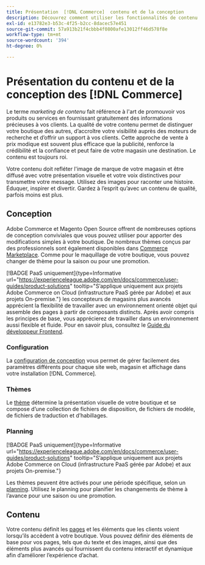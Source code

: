 ```yaml
---
title: Présentation  [!DNL Commerce]  contenu et de la conception
description: Découvrez comment utiliser les fonctionnalités de contenu et de conception de site pour refléter votre image de marque et votre style sur votre boutique.
exl-id: e13782e3-b53c-4f25-b2cc-8dacec57e451
source-git-commit: 57a913b21f4cbbb4f0800afe13012ff46d578f8e
workflow-type: tm+mt
source-wordcount: '394'
ht-degree: 0%

---
```


# Présentation du contenu et de la conception des [!DNL Commerce]

Le terme _marketing de contenu_ fait référence à l&#39;art de promouvoir vos produits ou services en fournissant gratuitement des informations précieuses à vos clients. La qualité de votre contenu permet de distinguer votre boutique des autres, d’accroître votre visibilité auprès des moteurs de recherche et d’offrir un support à vos clients. Cette approche de vente à prix modique est souvent plus efficace que la publicité, renforce la crédibilité et la confiance et peut faire de votre magasin une destination. Le contenu est toujours roi.

Votre contenu doit refléter l&#39;image de marque de votre magasin et être diffusé avec votre présentation visuelle et votre voix distinctives pour transmettre votre message. Utilisez des images pour raconter une histoire. Éduquer, inspirer et divertir. Gardez à l’esprit qu’avec un contenu de qualité, parfois moins est plus.

## Conception

Adobe Commerce et Magento Open Source offrent de nombreuses options de conception conviviales que vous pouvez utiliser pour apporter des modifications simples à votre boutique. De nombreux thèmes conçus par des professionnels sont également disponibles dans [Commerce Marketplace](../getting-started/commerce-marketplace.md). Comme pour le maquillage de votre boutique, vous pouvez changer de thème pour la saison ou pour une promotion.

[!BADGE PaaS uniquement]{type=Informative url="https://experienceleague.adobe.com/en/docs/commerce/user-guides/product-solutions" tooltip="S’applique uniquement aux projets Adobe Commerce on Cloud (infrastructure PaaS gérée par Adobe) et aux projets On-premise."} les concepteurs de magasins plus avancés apprécient la flexibilité de travailler avec un environnement orienté objet qui assemble des pages à partir de composants distincts. Après avoir compris les principes de base, vous apprécierez de travailler dans un environnement aussi flexible et fluide. Pour en savoir plus, consultez le [Guide du développeur Frontend][1].

### Configuration

La [configuration de conception](configuration.md) vous permet de gérer facilement des paramètres différents pour chaque site web, magasin et affichage dans votre installation [!DNL Commerce].

### Thèmes

Le [thème](themes.md) détermine la présentation visuelle de votre boutique et se compose d’une collection de fichiers de disposition, de fichiers de modèle, de fichiers de traduction et d’habillages.

### Planning

[!BADGE PaaS uniquement]{type=Informative url="https://experienceleague.adobe.com/en/docs/commerce/user-guides/product-solutions" tooltip="S’applique uniquement aux projets Adobe Commerce on Cloud (infrastructure PaaS gérée par Adobe) et aux projets On-premise."}

Les thèmes peuvent être activés pour une période spécifique, selon un [planning](schedule.md). Utilisez le planning pour planifier les changements de thème à l’avance pour une saison ou une promotion.

## Contenu

Votre contenu définit les [pages](pages.md) et les éléments que les clients voient lorsqu’ils accèdent à votre boutique. Vous pouvez définir des éléments de base pour vos pages, tels que du texte et des images, ainsi que des éléments plus avancés qui fournissent du contenu interactif et dynamique afin d’améliorer l’expérience d’achat.

[1]: https://developer.adobe.com/commerce/frontend-core/guide/
